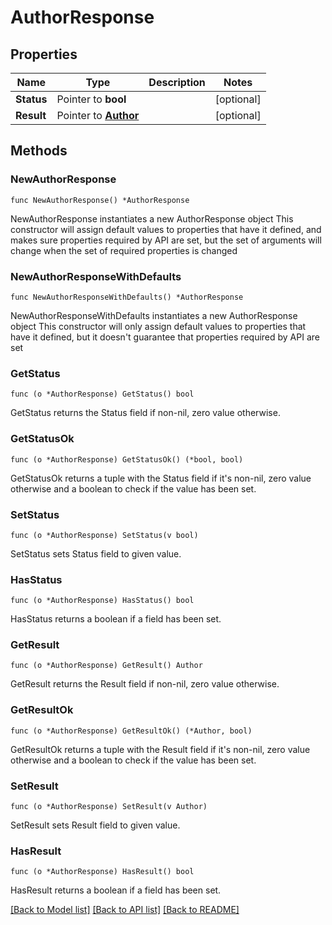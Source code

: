 # AuthorResponse

## Properties

Name | Type | Description | Notes
------------ | ------------- | ------------- | -------------
**Status** | Pointer to **bool** |  | [optional] 
**Result** | Pointer to [**Author**](Author.md) |  | [optional] 

## Methods

### NewAuthorResponse

`func NewAuthorResponse() *AuthorResponse`

NewAuthorResponse instantiates a new AuthorResponse object
This constructor will assign default values to properties that have it defined,
and makes sure properties required by API are set, but the set of arguments
will change when the set of required properties is changed

### NewAuthorResponseWithDefaults

`func NewAuthorResponseWithDefaults() *AuthorResponse`

NewAuthorResponseWithDefaults instantiates a new AuthorResponse object
This constructor will only assign default values to properties that have it defined,
but it doesn't guarantee that properties required by API are set

### GetStatus

`func (o *AuthorResponse) GetStatus() bool`

GetStatus returns the Status field if non-nil, zero value otherwise.

### GetStatusOk

`func (o *AuthorResponse) GetStatusOk() (*bool, bool)`

GetStatusOk returns a tuple with the Status field if it's non-nil, zero value otherwise
and a boolean to check if the value has been set.

### SetStatus

`func (o *AuthorResponse) SetStatus(v bool)`

SetStatus sets Status field to given value.

### HasStatus

`func (o *AuthorResponse) HasStatus() bool`

HasStatus returns a boolean if a field has been set.

### GetResult

`func (o *AuthorResponse) GetResult() Author`

GetResult returns the Result field if non-nil, zero value otherwise.

### GetResultOk

`func (o *AuthorResponse) GetResultOk() (*Author, bool)`

GetResultOk returns a tuple with the Result field if it's non-nil, zero value otherwise
and a boolean to check if the value has been set.

### SetResult

`func (o *AuthorResponse) SetResult(v Author)`

SetResult sets Result field to given value.

### HasResult

`func (o *AuthorResponse) HasResult() bool`

HasResult returns a boolean if a field has been set.


[[Back to Model list]](../README.md#documentation-for-models) [[Back to API list]](../README.md#documentation-for-api-endpoints) [[Back to README]](../README.md)


